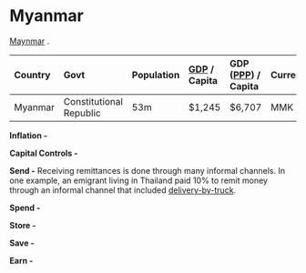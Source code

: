 # Myanmar

[Maynmar](https://en.wikipedia.org/wiki/Myanmar) . 

| **Country** | Govt | Population | [GDP](https://en.wikipedia.org/wiki/Gross_domestic_product) / Capita | GDP \([PPP](https://en.wikipedia.org/wiki/Purchasing_power_parity)\) / Capita | Currency | Capital Controls |
| :--- | :--- | :--- | :--- | :--- | :--- | :--- |
| Myanmar | Constitutional Republic | 53m | $1,245 | $6,707 | MMK | Yes |

**Inflation -** 

**Capital Controls -** 

**Send -** Receiving remittances is done through many informal channels.  In one example, an emigrant living in Thailand paid 10% to remit money through an informal channel that included [delivery-by-truck](https://medium.com/depfi/what-the-data-doesnt-show-us-about-sending-money-home-249cbc50618f).

**Spend -** 

**Store -** 

**Save -** 

**Earn -**

